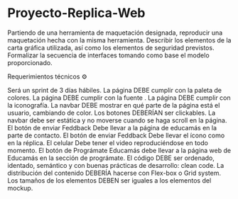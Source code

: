 # Proyecto-Replica-Web
Partiendo de una herramienta de maquetación designada, reproducir una maquetación hecha con la misma herramienta. Describir los elementos de la carta gráfica utilizada, así como los elementos de seguridad previstos. Formalizar la secuencia de interfaces tomando como base el modelo proporcionado.

Requerimientos técnicos ⚙️

Será un sprint de 3 días hábiles.
La página DEBE cumplir con la paleta de colores.
La página DEBE cumplir con la fuente .
La página DEBE cumplir con la iconografía.
La navbar DEBE mostrar en qué parte de la página está el usuario, cambiando de color.
Los botones DEBERÍAN ser clickables.
La navbar debe ser estática y no moverse cuando se haga scroll en la página.
El botón de enviar Feddback Debe llevar a la página de educamás en la parte de contacto.
El botón de enviar Feddback Debe llevar el ícono como en la réplica.
El celular Debe tener el video reproduciéndose en todo momento.
El botón de Prográmate Educamás debe llevar a la página web de Educamás en la sección de prográmate.
El código DEBE ser ordenado, identado, semántico y con buenas prácticas de desarrollo: clean code.
La distribución del contenido DEBERÍA hacerse con Flex-box o Grid system.
Los tamaños de los elementos DEBEN ser iguales a los elementos del mockup.


